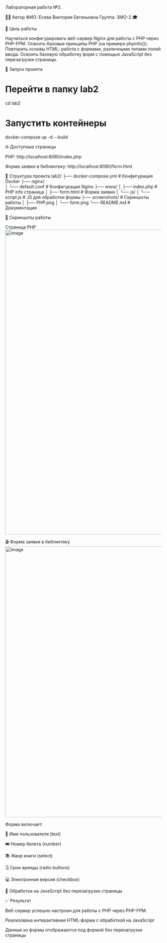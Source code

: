 Лабораторная работа №2.

👨‍💻 Автор
ФИО: Есева Виктория Евгеньевна
Группа: 3МО-2 🎓

🎯 Цель работы

Научиться конфигурировать веб-сервер Nginx для работы с PHP через PHP-FPM.
Освоить базовые принципы PHP (на примере phpinfo()).
Повторить основы HTML: работа с формами, различными типами полей ввода.
Освоить базовую обработку форм с помощью JavaScript без перезагрузки страницы.


🚀 Запуск проекта
# Перейти в папку lab2
cd lab2

# Запустить контейнеры
docker-compose up -d --build

🌐 Доступные страницы

PHP: http://localhost:8080/index.php

Форма заявки в библиотеку: http://localhost:8080/form.html

📁 Структура проекта
lab2/
├── docker-compose.yml         # Конфигурация Docker
├── nginx/                     
│   └── default.conf           # Конфигурация Nginx
├── www/
│   ├── index.php              # PHP info страница
│   ├── form.html              # Форма заявки
│   └── js/
│       └── script.js          # JS для обработки формы
├── screenshots/               # Скриншоты работы
│   ├── PHP.png
│   └── form.png
└── README.md                  # Документация

📸 Скриншоты работы

Страница PHP
<img width="1725" height="978" alt="image" src="https://github.com/user-attachments/assets/68b29bd5-5fa3-466a-9d70-849a0d1cd6af" />


🎬 Форма заявки в библиотеку
<img width="1321" height="870" alt="image" src="https://github.com/user-attachments/assets/03edef23-c54b-4902-9b34-77ac1add4227" />


Форма включает:

👤 Имя пользователя (text)

🎟️ Номер билета (number)

📚 Жанр книги (select)

🗓️ Срок аренды (radio buttons)

💻 Электронная версия (checkbox)

📝 Обработка на JavaScript без перезагрузки страницы


✅ Результат

Веб-сервер успешно настроен для работы с PHP через PHP-FPM.

Реализована интерактивная HTML-форма с обработкой на JavaScript

Данные из формы отображаются под формой без перезагрузки страницы
